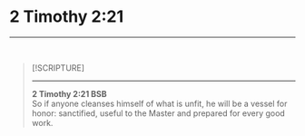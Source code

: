 # 2 Timothy 2:21
---
<br>

> [!SCRIPTURE]  
>  
> --- 
> **2 Timothy 2:21 BSB**  
> So if anyone cleanses himself of what is unfit, he will be a vessel for honor: sanctified, useful to the Master and prepared for every good work.

